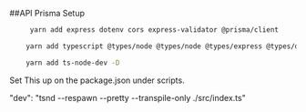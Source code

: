 

##API Prisma Setup

```sh
     yarn add express dotenv cors express-validator @prisma/client
```


```sh
    yarn add typescript @types/node @types/node @types/express @types/dotenv @types/cors
```

```sh
    yarn add ts-node-dev -D
```

Set This up on the package.json under scripts.

 "dev": "tsnd --respawn --pretty --transpile-only ./src/index.ts"